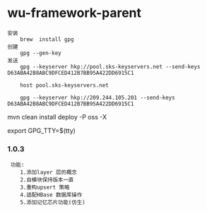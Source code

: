# wu-framework-parent

    安装
        brew  install gpg
    创建
        gpg --gen-key
    发送
        gpg --keyserver hkp://pool.sks-keyservers.net --send-keys D63ABA42B8ABC9DFCED412B7BB95A422DD6915C1
        
        host pool.sks-keyservers.net
        
        gpg --keyserver hkp://209.244.105.201 --send-keys D63ABA42B8ABC9DFCED412B7BB95A422DD6915C1

mvn clean install deploy -P oss -X

export GPG_TTY=$(tty)

### 1.0.3

     功能: 
        1.添加layer 层的概念
        2.自模块保持版本一直
        3.重构upsert 策略
        4.适配HBase 数据库操作
        5.添加记忆芯片功能(仿生)
   
